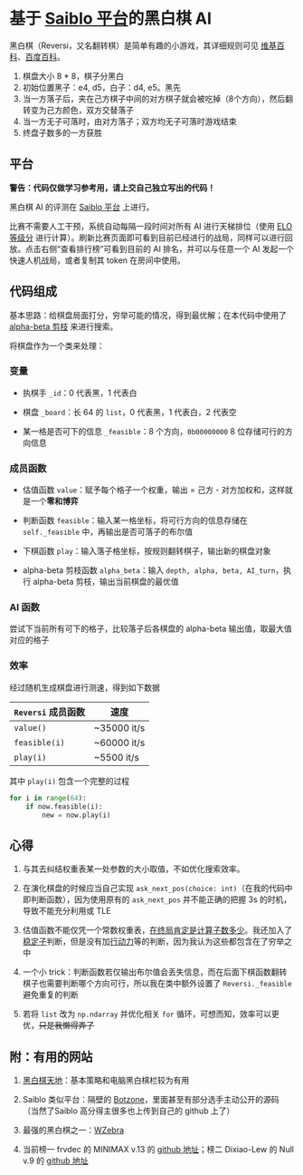 # 基于 [Saiblo 平台](https://www.saiblo.net/)的黑白棋 AI

黑白棋（Reversi，又名翻转棋）是简单有趣的小游戏，其详细规则可见 [维基百科](https://zh.wikipedia.org/zh-cn/%E9%BB%91%E7%99%BD%E6%A3%8B)、[百度百科](https://baike.baidu.com/item/%E9%BB%91%E7%99%BD%E6%A3%8B/80689)。

1. 棋盘大小 8 * 8，棋子分黑白
2. 初始位置黑子：e4, d5，白子：d4, e5。黑先
3. 当一方落子后，夹在己方棋子中间的对方棋子就会被吃掉（8个方向），然后翻转变为己方颜色，双方交替落子
4. 当一方无子可落时，由对方落子；双方均无子可落时游戏结束
5. 终盘子数多的一方获胜


## 平台

**警告：代码仅做学习参考用，请上交自己独立写出的代码！**

黑白棋 AI 的评测在 [Saiblo 平台](https://www.saiblo.net/) 上进行。


比赛不需要人工干预，系统自动每隔一段时间对所有 AI 进行天梯排位（使用 [ELO 等级分](https://zh.wikipedia.org/wiki/%E7%AD%89%E7%BA%A7%E5%88%86) 进行计算）。刷新比赛页面即可看到目前已经进行的战局，同样可以进行回放。点击右侧“查看排行榜”可看到目前的 AI 排名，并可以与任意一个 AI 发起一个快速人机战局，或者复制其 token 在房间中使用。

## 代码组成

基本思路：给棋盘局面打分，穷举可能的情况，得到最优解；在本代码中使用了 [alpha-beta 剪枝](https://en.wikipedia.org/wiki/Alpha%E2%80%93beta_pruning) 来进行搜索。

将棋盘作为一个类来处理：

### 变量

* 执棋手 `_id`：0 代表黑，1 代表白

* 棋盘 `_board`：长 64 的 `list`，0 代表黑，1 代表白，2 代表空

* 某一格是否可下的信息 `_feasible`：8 个方向，`0b00000000` 8 位存储可行的方向信息

### 成员函数

* 估值函数 `value`：赋予每个格子一个权重，输出 = 己方 - 对方加权和，这样就是一个**零和博弈**

* 判断函数 `feasible`：输入某一格坐标，将可行方向的信息存储在 `self._feasible` 中，再输出是否可落子的布尔值

* 下棋函数 `play`：输入落子格坐标，按规则翻转棋子，输出新的棋盘对象

* alpha-beta 剪枝函数 `alpha_beta`：输入 `depth, alpha, beta, AI_turn`，执行 alpha-beta 剪枝，输出当前棋盘的最优值

### AI 函数

尝试下当前所有可下的格子，比较落子后各棋盘的 alpha-beta 输出值，取最大值对应的格子

### 效率

经过随机生成棋盘进行测速，得到如下数据

|`Reversi` 成员函数         |速度            |
|-                          |-              | 
|`value()`                  | ~35000 it/s   |
|`feasible(i)`              | ~60000 it/s   |
|`play(i)`                  | ~5500 it/s    |

其中 `play(i)` 包含一个完整的过程 

```python
for i in range(64):
    if now.feasible(i):
        new = now.play(i)
```

## 心得

1. 与其去纠结权重表某一处参数的大小取值，不如优化搜索效率。

2. 在演化棋盘的时候应当自己实现 `ask_next_pos(choice: int)`（在我的代码中即判断函数），因为使用原有的 `ask_next_pos` 并不能正确的把握 3s 的时机，导致不能充分利用或 TLE

3. 估值函数不能仅凭一个常数权重表，<u>在终局肯定是计算子数多少</u>。我还加入了[稳定子](http://www.soongsky.com/othello/strategy/stable.php)判断，但是没有加[行动力](http://www.soongsky.com/othello/strategy/mobility.php)等的判断，因为我认为这些都包含在了穷举之中

4. 一个小 trick：判断函数若仅输出布尔值会丢失信息，而在后面下棋函数翻转棋子也需要判断哪个方向可行，所以我在类中额外设置了 `Reversi._feasible` 避免重复的判断

5. 若将 `list` 改为 `np.ndarray` 并优化相关 `for` 循环，可想而知，效率可以更优，~~只是我懒得弄了~~

## 附：有用的网站

1. [黑白棋天地](http://www.soongsky.com/othello/)：基本策略和电脑黑白棋栏较为有用

2. Saiblo 类似平台：隔壁的 [Botzone](https://botzone.org.cn/)，里面甚至有部分选手主动公开的源码（当然了Saiblo 高分得主很多也上传到自己的 github 上了）

3. 最强的黑白棋之一：[WZebra](http://radagast.se/othello/download.html)

4. 当前榜一 frvdec 的 MINIMAX v.13 的 [github 地址](https://github.com/frvdecQAQ/reversi)；榜二 Dixiao-Lew 的 Null v.9 的 [github 地址](https://github.com/Dixiao-L/othello)